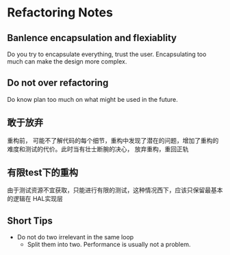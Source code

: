 # Refactoring Notes

## Banlence encapsulation and  flexiablity
 Do you try to encapsulate everything, trust the user.  Encapsulating too much can make the design more complex. 
 
 ## Do not over refactoring 
 Do know plan too much on what might be used in the future.



## 敢于放弃
重构前， 可能不了解代码的每个细节，重构中发现了潜在的问题，增加了重构的难度和测试的代价。此时当有壮士断腕的决心， 放弃重构，重回正轨

## 有限test下的重构 
由于测试资源不宜获取，只能进行有限的测试，这种情况西下，应该只保留最基本的逻辑在 HAL实现层

## Short Tips
   * Do not do two irrelevant in the same loop
      * Split them into two.  Performance is usually not a problem. 

